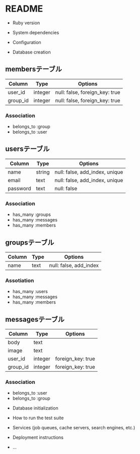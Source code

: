 # README

* Ruby version

* System dependencies

* Configuration


* Database creation

## membersテーブル

|Column|Type|Options|
|------|----|-------|
|user_id|integer|null: false, foreign_key: true|
|group_id|integer|null: false, foreign_key: true|

### Association
- belongs_to :group
- belongs_to :user

## usersテーブル
|Column|Type|Options|
|------|----|-------|
|name|string|null: false, add_index, unique|
|email|text|null: false, add_index, unique|
|password|text|null: false|
### Association
- has_many :groups
- has_many :messages
- has_many :members

## groupsテーブル
|Column|Type|Options|
|------|----|-------|
|name|text|null: false, add_index|
### Assotiation
- has_many :users
- has_many :messages
- has_many :members

## messagesテーブル
|Column|Type|Options|
|------|----|-------|
|body|text|
|image|text|
|user_id|integer|foreign_key: true|
|group_id|integer|foreign_key: true|
### Association
- belongs_to :user
- belongs_to :group


* Database initialization

* How to run the test suite

* Services (job queues, cache servers, search engines, etc.)

* Deployment instructions

* ...
